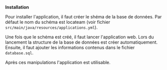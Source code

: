 **Installation**

Pour installer l'application, il faut créer le shéma de la base de données.
Par défaut le nom du schéma est locateam (voir fichier `src/main/java/resources/applications.yml`).

Une fois que le schéma est créé, il faut lancer l'application web.
Lors du lancement la structure de la base de données est créer automatiquement.
Ensuite, il faut ajouter les informations contenus dans le  fichier `database.sql`.

Après ces manipulations l'application est utilisable.